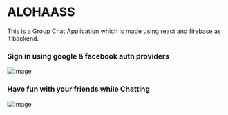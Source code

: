 # ALOHAASS

This is a Group Chat Application which is made using react and firebase as it backend.
### Sign in using google & facebook auth providers
![image](https://user-images.githubusercontent.com/89771105/201660555-0e82d7f2-ff15-43e7-ba0c-f75494eb7e10.png)
### Have fun with your friends while Chatting
![image](https://user-images.githubusercontent.com/89771105/201660736-ba42c3f9-4b0b-4ba5-9dee-8965856eafaa.png)
